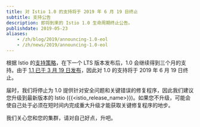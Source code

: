 ```yaml
---
title: 对 Istio 1.0 的支持将于 2019 年 6 月 19 日终止
subtitle: 支持公告
description: 即将到来的 Istio 1.0 生命周期终止公告。
publishdate: 2019-05-23
aliases:
    - /zh/blog/2019/announcing-1.0-eol
    - /zh/news/2019/announcing-1.0-eol
---
```


根据 Istio 的[支持策略](/zh/about/release-cadence/)，在下一个 LTS 版本发布后，1.0 会继续得到三个月的支持。由于 [1.1 已于 3 月 19 日发布](/zh/news/releases/1.1.x/announcing-1.1/)，因此对 1.0 的支持将于 2019 年 6 月 19 日终止。

届时，我们将停止为 1.0 提供针对安全问题和关键错误的修复程序，因此我们建议您升级到最新版本的 Istio ({{<istio_release_name>}})。如果您不升级，可能会使自己处于必须在短时间内完成重大升级才能获取关键修复程序的地步。

我们关心您和您的集群，请对自己好点，升吧。
